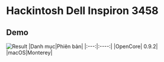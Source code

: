 # Hackintosh Dell Inspiron 3458
## Demo
![Result](https://cdn.discordapp.com/attachments/885809091459575828/952168289793110046/unknown.png)
|Danh mục|Phiên bản|
|:---:|:----:|
|OpenCore| 0.9.2|
|macOS|Monterey|
